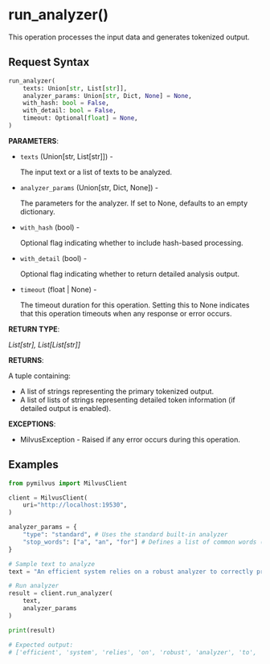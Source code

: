 # run_analyzer()

This operation processes the input data and generates tokenized output.

## Request Syntax

```python
run_analyzer(
    texts: Union[str, List[str]],
    analyzer_params: Union[str, Dict, None] = None,
    with_hash: bool = False,
    with_detail: bool = False,
    timeout: Optional[float] = None,
)
```

**PARAMETERS**:

- `texts` (Union[str, List[str]]) -

  The input text or a list of texts to be analyzed.
  
- `analyzer_params` (Union[str, Dict, None]) -

  The parameters for the analyzer. If set to None, defaults to an empty dictionary.

- `with_hash` (bool) -

  Optional flag indicating whether to include hash-based processing.

- `with_detail` (bool) -

  Optional flag indicating whether to return detailed analysis output.

- `timeout` (float | None) -

  The timeout duration for this operation. Setting this to None indicates that this operation timeouts when any response or error occurs.

**RETURN TYPE**:

*List[str], List[List[str]]*

**RETURNS**:

A tuple containing:

- A list of strings representing the primary tokenized output.
- A list of lists of strings representing detailed token information (if detailed output is enabled).

**EXCEPTIONS**:

- MilvusException - Raised if any error occurs during this operation.

## Examples

```python
from pymilvus import MilvusClient

client = MilvusClient(
    uri="http://localhost:19530",
)

analyzer_params = {
    "type": "standard", # Uses the standard built-in analyzer
    "stop_words": ["a", "an", "for"] # Defines a list of common words (stop words) to exclude from tokenization
}

# Sample text to analyze
text = "An efficient system relies on a robust analyzer to correctly process text for various applications."

# Run analyzer
result = client.run_analyzer(
    text,
    analyzer_params
)

print(result)

# Expected output:
# ['efficient', 'system', 'relies', 'on', 'robust', 'analyzer', 'to', 'correctly', 'process', 'text', 'various', 'applications']
```